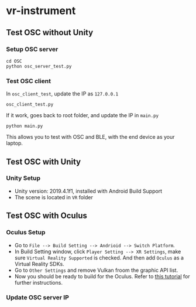 # vr-instrument
## Test OSC without Unity
### Setup OSC server
```
cd OSC
python osc_server_test.py
```

### Test OSC client
In `osc_client_test`, update the IP as `127.0.0.1`

```
osc_client_test.py
```

If it work, goes back to root folder, and update the IP in `main.py`
```
python main.py
```
This allows you to test with OSC and BLE, with the end device as your laptop. 

## Test OSC with Unity

### Unity Setup
* Unity version: 2019.4.1f1, installed with Android Build Support 
* The scene is located in `VR` folder


## Test OSC with Oculus
### Oculus Setup
* Go to `File --> Build Setting --> Andrioid --> Switch Platform`. 
* In Build Setting window, click `Player Setting --> XR Settings`, make sure `Virtual Reality Supported` is checked. And then add `Oculus` as a Virtual Reality SDKs. 
* Go to `Other Settings` and remove Vulkan froom the graphic API list.
* Now you should be ready to build for the Oculus. Refer to [this tutorial](https://www.youtube.com/watch?v=eySe4Wj6xbk&t=135s) for further instructions. 

### Update OSC server IP
